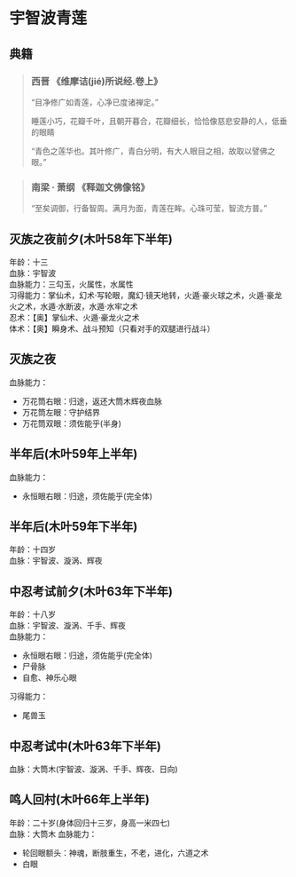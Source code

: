 # 宇智波青莲

## 典籍
> ### 西晋 《维摩诘(jié)所说经.卷上》
> “目净修广如青莲，心净已度诸禅定。”
>
> 睡莲小巧，花瓣千叶，且朝开暮合，花瓣细长，恰恰像慈悲安静的人，低垂的眼睛
>
> “青色之莲华也。其叶修广，青白分明，有大人眼目之相，故取以譬佛之眼。” 

> ### 南梁 · 萧纲 《释迦文佛像铭》
> “至矣调御，行备智周。满月为面，青莲在眸。心珠可莹，智流方普。” 

## 灭族之夜前夕(木叶58年下半年)
年龄：十三  
血脉：宇智波  
血脉能力：三勾玉，火属性，水属性  
习得能力：掌仙术，幻术·写轮眼，魔幻·镜天地转，火遁·豪火球之术，火遁·豪龙火之术，水遁·水断波，水遁·水牢之术  
忍术：【奥】掌仙术、火遁·豪龙火之术  
体术：【奥】瞬身术、战斗预知（只看对手的双腿进行战斗） 

## 灭族之夜
血脉能力：  
* 万花筒右眼：归途，返还大筒木辉夜血脉
* 万花筒左眼：守护结界
* 万花筒双眼：须佐能乎(半身)

## 半年后(木叶59年上半年)
血脉能力：
* 永恒眼右眼：归途，须佐能乎(完全体)  

## 半年后(木叶59年下半年)
年龄：十四岁  
血脉：宇智波、漩涡、辉夜  

## 中忍考试前夕(木叶63年下半年)
年龄：十八岁  
血脉：宇智波、漩涡、千手、辉夜  
血脉能力：
* 永恒眼右眼：归途，须佐能乎(完全体)  
* 尸骨脉
* 自愈、神乐心眼

习得能力：
* 尾兽玉

## 中忍考试中(木叶63年下半年)
血脉：大筒木(宇智波、漩涡、千手、辉夜、日向)  

## 鸣人回村(木叶66年上半年)
年龄：二十岁(身体回归十三岁，身高一米四七)  
血脉：大筒木 
血脉能力：
* 轮回眼额头：神魂，断肢重生，不老，进化，六道之术 
* 白眼